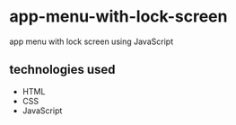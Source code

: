 # app-menu-with-lock-screen

app menu with lock screen using JavaScript

## technologies used
* HTML
* CSS
* JavaScript
